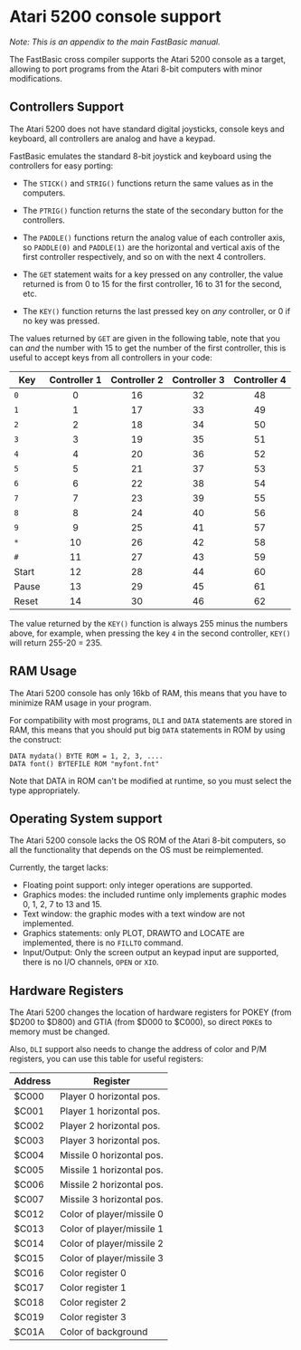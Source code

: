 Atari 5200 console support
==========================

*Note: This is an appendix to the main FastBasic manual.*

The FastBasic cross compiler supports the Atari 5200 console as a target,
allowing to port programs from the Atari 8-bit computers with minor
modifications.


Controllers Support
-------------------

The Atari 5200 does not have standard digital joysticks, console keys and
keyboard, all controllers are analog and have a keypad.

FastBasic emulates the standard 8-bit joystick and keyboard using the
controllers for easy porting:

- The `STICK()` and `STRIG()` functions return the same values as in the
  computers.

- The `PTRIG()` function returns the state of the secondary button for the
  controllers.

- The `PADDLE()` functions return the analog value of each controller axis,
  so `PADDLE(0)` and `PADDLE(1)` are the horizontal and vertical axis of the
  first controller respectively, and so on with the next 4 controllers.

- The `GET` statement waits for a key pressed on any controller, the value
  returned is from 0 to 15 for the first controller, 16 to 31 for the second,
  etc.

- The `KEY()` function returns the last pressed key on *any* controller,
  or 0 if no key was pressed.

The values returned by `GET` are given in the following table, note that you
can *and* the number with 15 to get the number of the first controller, this
is useful to accept keys from all controllers in your code:


|Key   | Controller 1 | Controller 2 | Controller 3 | Controller 4 |
|------| :--: | :--: | :--: | :--: |
|`0`   |   0  |  16  |  32  |  48  |
|`1`   |   1  |  17  |  33  |  49  |
|`2`   |   2  |  18  |  34  |  50  |
|`3`   |   3  |  19  |  35  |  51  |
|`4`   |   4  |  20  |  36  |  52  |
|`5`   |   5  |  21  |  37  |  53  |
|`6`   |   6  |  22  |  38  |  54  |
|`7`   |   7  |  23  |  39  |  55  |
|`8`   |   8  |  24  |  40  |  56  |
|`9`   |   9  |  25  |  41  |  57  |
|`*`   |  10  |  26  |  42  |  58  |
|`#`   |  11  |  27  |  43  |  59  |
|Start |  12  |  28  |  44  |  60  |
|Pause |  13  |  29  |  45  |  61  |
|Reset |  14  |  30  |  46  |  62  |

The value returned by the `KEY()` function is always 255 minus the numbers
above, for example, when pressing the key `4` in the second controller, `KEY()`
will return 255-20 = 235.



RAM Usage
---------

The Atari 5200 console has only 16kb of RAM, this means that you have to
minimize RAM usage in your program.

For compatibility with most programs, `DLI` and `DATA` statements are stored in
RAM, this means that you should put big `DATA` statements in ROM by using the
construct:

    DATA mydata() BYTE ROM = 1, 2, 3, ....
    DATA font() BYTEFILE ROM "myfont.fnt"

Note that DATA in ROM can't be modified at runtime, so you must select the type
appropriately.


Operating System support
------------------------

The Atari 5200 console lacks the OS ROM of the Atari 8-bit computers, so all
the functionality that depends on the OS must be reimplemented.

Currently, the target lacks:

- Floating point support: only integer operations are supported.
- Graphics modes: the included runtime only implements graphic modes 0, 1, 2, 7
  to 13 and 15.
- Text window: the graphic modes with a text window are not implemented.
- Graphics statements: only PLOT, DRAWTO and LOCATE are implemented, there is
  no `FILLTO` command.
- Input/Output: Only the screen output an keypad input are supported, there is
  no I/O channels, `OPEN` or `XIO`.


Hardware Registers
------------------

The Atari 5200 changes the location of hardware registers for POKEY (from $D200
to $D800) and GTIA (from $D000 to $C000), so direct `POKE`s to memory must be
changed.

Also, `DLI` support also needs to change the address of color and P/M registers,
you can use this table for useful registers:

|Address| Register                  |
| ----- | ------------------------- |
| $C000 | Player 0 horizontal pos.  |
| $C001 | Player 1 horizontal pos.  |
| $C002 | Player 2 horizontal pos.  |
| $C003 | Player 3 horizontal pos.  |
| $C004 | Missile 0 horizontal pos. |
| $C005 | Missile 1 horizontal pos. |
| $C006 | Missile 2 horizontal pos. |
| $C007 | Missile 3 horizontal pos. |
| $C012 | Color of player/missile 0 |
| $C013 | Color of player/missile 1 |
| $C014 | Color of player/missile 2 |
| $C015 | Color of player/missile 3 |
| $C016 | Color register 0          |
| $C017 | Color register 1          |
| $C018 | Color register 2          |
| $C019 | Color register 3          |
| $C01A | Color of background       |


